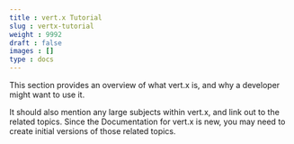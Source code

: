 ```yaml
---
title : vert.x Tutorial
slug : vertx-tutorial
weight : 9992
draft : false
images : []
type : docs
---
```


This section provides an overview of what vert.x is, and why a developer might want to use it.

It should also mention any large subjects within vert.x, and link out to the related topics.  Since the Documentation for vert.x is new, you may need to create initial versions of those related topics.

